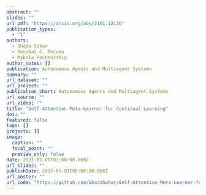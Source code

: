 ```yaml
---
abstract: ""
slides: ""
url_pdf: "https://arxiv.org/abs/2101.12136"
publication_types:
  - "1"
authors:
  - Ghada Sokar
  - Decebal C. Mocanu
  - Mykola Pechenizkiy
author_notes: []
publication: Autonomous Agents and Multiagent Systems
summary: ""
url_dataset: ""
url_project: ""
publication_short: Autonomous Agents and Multiagent Systems
url_source: ""
url_video: ""
title: "Self-Attention Meta-Learner for Continual Learning"
doi: ""
featured: false
tags: []
projects: []
image:
  caption: ""
  focal_point: ""
  preview_only: false
date: 2021-01-05T01:00:00.000Z
url_slides: ""
publishDate: 2017-01-01T00:00:00.000Z
url_poster: ""
url_code: "https://github.com/GhadaSokar/Self-Attention-Meta-Learner-for-Continual-Learning"
---
```

